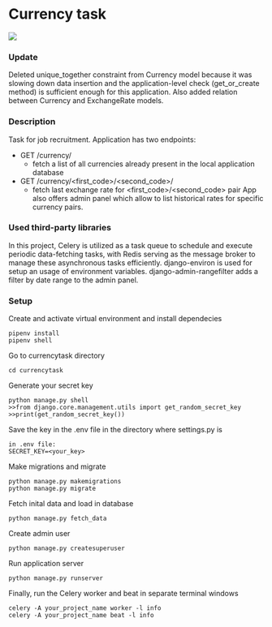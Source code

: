 # Currency task
[![](https://skills.thijs.gg/icons?i=py,django,sqlite)](https://skills.thijs.gg)

### Update
Deleted unique_together constraint from Currency model because it was slowing down data insertion and the application-level check (get_or_create method) is sufficient enough for this application. Also added relation between Currency and ExchangeRate models.

### Description
Task for job recruitment. Application has two endpoints:
- GET /currency/
  - fetch a list of all currencies already present in the local application database
- GET /currency/<first_code>/<second_code>/
  - fetch last exchange rate for <first_code>/<second_code> pair
App also offers admin panel which allow to list historical rates for specific currency pairs.

### Used third-party libraries
In this project, Celery is utilized as a task queue to schedule and execute periodic data-fetching tasks, with Redis serving as the message broker to manage these asynchronous tasks efficiently.
django-environ is used for setup an usage of environment variables. django-admin-rangefilter adds a filter by date range to the admin panel.

### Setup
Create and activate virtual environment and install dependecies
```
pipenv install
pipenv shell
```
Go to currencytask directory
```
cd currencytask
```
Generate your secret key
```
python manage.py shell
>>from django.core.management.utils import get_random_secret_key
>>print(get_random_secret_key())
```
Save the key in the .env file in the directory where settings.py is
```
in .env file:
SECRET_KEY=<your_key>
```
Make migrations and migrate
```
python manage.py makemigrations
python manage.py migrate
```
Fetch inital data and load in database
```
python manage.py fetch_data
```
Create admin user
```
python manage.py createsuperuser
```
Run application server
```
python manage.py runserver
```
Finally, run the Celery worker and beat in separate terminal windows
```
celery -A your_project_name worker -l info
celery -A your_project_name beat -l info
```

